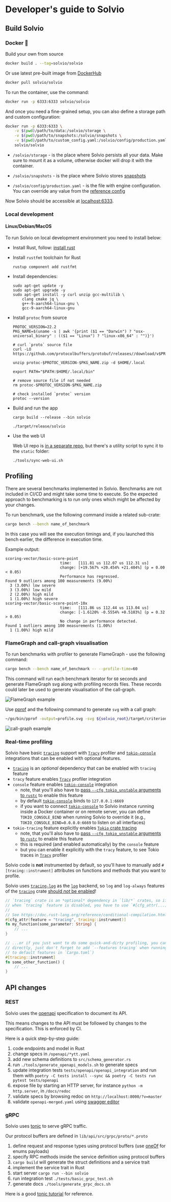 
# Developer's guide to Solvio


## Build Solvio

### Docker 🐳

Build your own from source

```bash
docker build . --tag=solvio/solvio
```

Or use latest pre-built image from [DockerHub](https://hub.docker.com/r/solvio/solvio)

```bash
docker pull solvio/solvio
```

To run the container, use the command:

```bash
docker run -p 6333:6333 solvio/solvio
```

And once you need a fine-grained setup, you can also define a storage path and custom configuration:

```bash
docker run -p 6333:6333 \
    -v $(pwd)/path/to/data:/solvio/storage \
    -v $(pwd)/path/to/snapshots:/solvio/snapshots \
    -v $(pwd)/path/to/custom_config.yaml:/solvio/config/production.yaml \
    solvio/solvio
```

* `/solvio/storage` - is the place where Solvio persists all your data.
Make sure to mount it as a volume, otherwise docker will drop it with the container.
- `/solvio/snapshots` - is the place where Solvio stores [snapshots](https://solvio.tech/documentation/concepts/snapshots/)
* `/solvio/config/production.yaml` - is the file with engine configuration. You can override any value from the [reference config](https://github.com/solvio/solvio/blob/master/config/config.yaml)

Now Solvio should be accessible at [localhost:6333](http://localhost:6333/).


### Local development
#### Linux/Debian/MacOS
To run Solvio on local development environment you need to install below:
- Install Rust, follow: [install rust](https://www.rust-lang.org/tools/install)
- Install `rustfmt` toolchain for Rust
    ```shell
    rustup component add rustfmt
    ```
- Install dependencies:
    ```shell
    sudo apt-get update -y
    sudo apt-get upgrade -y
    sudo apt-get install -y curl unzip gcc-multilib \
        clang cmake jq \
        g++-9-aarch64-linux-gnu \
        gcc-9-aarch64-linux-gnu
    ```
- Install `protoc` from source
    ```shell
    PROTOC_VERSION=22.2
    PKG_NAME=$(uname -s | awk '{print ($1 == "Darwin") ? "osx-universal_binary" : (($1 == "Linux") ? "linux-x86_64" : "")}')

    # curl `proto` source file
    curl -LO https://github.com/protocolbuffers/protobuf/releases//download/v$PROTOC_VERSION/protoc-$PROTOC_VERSION-$PKG_NAME.zip

    unzip protoc-$PROTOC_VERSION-$PKG_NAME.zip -d $HOME/.local

    export PATH="$PATH:$HOME/.local/bin"

    # remove source file if not needed
    rm protoc-$PROTOC_VERSION-$PKG_NAME.zip

    # check installed `protoc` version
    protoc --version
    ```
- Build and run the app
    ```shell
    cargo build --release --bin solvio

    ./target/release/solvio
    ```
- Use the web UI

    Web UI repo is [in a separate repo](https://github.com/solvio/solvio-web-ui), but there's a utility script to sync it to the `static` folder:
    ```shell
    ./tools/sync-web-ui.sh
    ```

## Profiling

There are several benchmarks implemented in Solvio. Benchmarks are not included in CI/CD and might take some time to execute.
So the expected approach to benchmarking is to run only ones which might be affected by your changes.

To run benchmark, use the following command inside a related sub-crate:

```bash
cargo bench --bench name_of_benchmark
```

In this case you will see the execution timings and, if you launched this bench earlier, the difference in execution time.

Example output:

```
scoring-vector/basic-score-point
                        time:   [111.81 us 112.07 us 112.31 us]
                        change: [+19.567% +20.454% +21.404%] (p = 0.00 < 0.05)
                        Performance has regressed.
Found 9 outliers among 100 measurements (9.00%)
  3 (3.00%) low severe
  3 (3.00%) low mild
  2 (2.00%) high mild
  1 (1.00%) high severe
scoring-vector/basic-score-point-10x
                        time:   [111.86 us 112.44 us 113.04 us]
                        change: [-1.6120% -0.5554% +0.5103%] (p = 0.32 > 0.05)
                        No change in performance detected.
Found 1 outliers among 100 measurements (1.00%)
  1 (1.00%) high mild
```


### FlameGraph and call-graph visualisation
To run benchmarks with profiler to generate FlameGraph - use the following command:

```bash
cargo bench --bench name_of_benchmark -- --profile-time=60
```

This command will run each benchmark iterator for `60` seconds and generate FlameGraph svg along with profiling records files.
These records could later be used to generate visualisation of the call-graph.

![FlameGraph example](./imgs/flamegraph-profile.png)

Use [pprof](https://github.com/google/pprof) and the following command to generate `svg` with a call graph:

```bash
~/go/bin/pprof -output=profile.svg -svg ${solvio_root}/target/criterion/${benchmark_name}/${function_name}/profile/profile.pb
```

![call-graph example](./imgs/call-graph-profile.png)

### Real-time profiling

Solvio have basic [`tracing`] support with [`Tracy`] profiler and [`tokio-console`] integrations
that can be enabled with optional features.

- [`tracing`] is an _optional_ dependency that can be enabled with `tracing` feature
- `tracy` feature enables [`Tracy`] profiler integration
- `console` feature enables [`tokio-console`] integration
  - note, that you'll also have to [pass `--cfg tokio_unstable` arguments to `rustc`][tokio-tracing] to enable this feature
  - by default [`tokio-console`] binds to `127.0.0.1:6669`
  - if you want to connect [`tokio-console`] to Solvio instance running inside a Docker container
    or on remote server, you can define `TOKIO_CONSOLE_BIND` when running Solvio to override it
    (e.g., `TOKIO_CONSOLE_BIND=0.0.0.0:6669` to listen on all interfaces)
- `tokio-tracing` feature explicitly enables [`Tokio` crate tracing][tokio-tracing]
  - note, that you'll also have to [pass `--cfg tokio_unstable` arguments to `rustc`][tokio-tracing] to enable this feature
  - this is required (and enabled automatically) by the `console` feature
  - but you can enable it explicitly with the `tracy` feature, to see Tokio traces in [`Tracy`] profiler

Solvio code is **not** instrumented by default, so you'll have to manually add `#[tracing::instrument]` attributes
on functions and methods that you want to profile.

Solvio uses [`tracing-log`] as the [`log`] backend, so `log` and `log-always` features of the [`tracing`] crate
[should _not_ be enabled][tracing-log-warning]!

```rust
// `tracing` crate is an *optional* dependency in `lib/*` crates, so if you want the code to compile
// when `tracing` feature is disabled, you have to use `#[cfg_attr(...)]`...
//
// See https://doc.rust-lang.org/reference/conditional-compilation.html#the-cfg_attr-attribute
#[cfg_attr(feature = "tracing", tracing::instrument)]
fn my_function(some_parameter: String) {
    // ...
}

// ...or if you just want to do some quick-and-dirty profiling, you can use `#[tracing::instrument]`
// directly, just don't forget to add `--features tracing` when running `cargo` (or add `tracing`
// to default features in `Cargo.toml`)
#[tracing::instrument]
fn some_other_function() {
    // ...
}
```

[`tracing`]: https://docs.rs/tracing/latest/tracing/
[`Tracy`]: https://github.com/wolfpld/tracy
[`tokio-console`]: https://docs.rs/tokio-console/latest/tokio_console/
[tokio-tracing]: https://docs.rs/tokio/latest/tokio/#unstable-features
[`tracing-log`]: https://docs.rs/tracing-log/latest/tracing_log/
[`log`]: https://docs.rs/log/latest/log/
[tracing-log-warning]: https://docs.rs/tracing-log/latest/tracing_log/#caution-mixing-both-conversions

## API changes

### REST

Solvio uses the [openapi](https://spec.openapis.org/oas/latest.html) specification to document its API.

This means changes to the API must be followed by changes to the specification.
This is enforced by CI.

Here is a quick step-by-step guide:

1. code endpoints and model in Rust
2. change specs in `/openapi/*ytt.yaml`
3. add new schema definitions to `src/schema_generator.rs`
4. run `./tools/generate_openapi_models.sh` to generate specs
5. update integration tests `tests/openapi/openapi_integration` and run them with `poetry -C tests install --sync && poetry -C tests run pytest tests/openapi`
6. expose file by starting an HTTP server, for instance `python -m http.server`, in `/docs/redoc`
7. validate specs by browsing redoc on `http://localhost:8000/?v=master`
8. validate `openapi-merged.yaml` using [swagger editor](https://editor.swagger.io/)

### gRPC

Solvio uses [tonic](https://github.com/hyperium/tonic) to serve gRPC traffic.

Our protocol buffers are defined in `lib/api/src/grpc/proto/*.proto`

1. define request and response types using protocol buffers (use [oneOf](https://developers.google.com/protocol-buffers/docs/proto3#oneof) for enums payloads)
2. specify RPC methods inside the service definition using protocol buffers
3. `cargo build` will generate the struct definitions and a service trait
4. implement the service trait in Rust
5. start server `cargo run --bin solvio`
6. run integration test `./tests/basic_grpc_test.sh`
7. generate docs `./tools/generate_grpc_docs.sh`

Here is a good [tonic tutorial](https://github.com/hyperium/tonic/blob/master/examples/routeguide-tutorial.md#defining-the-service) for reference.
